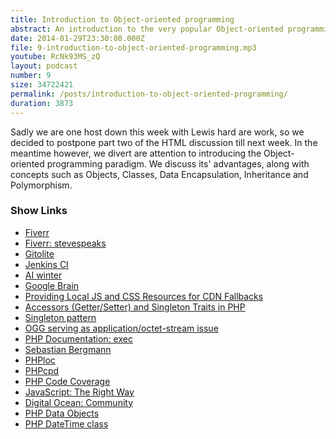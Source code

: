```yaml
---
title: Introduction to Object-oriented programming
abstract: An introduction to the very popular Object-oriented programming paradigm.
date: 2014-01-29T23:30:00.000Z
file: 9-introduction-to-object-oriented-programming.mp3
youtube: RcNk93MS_zQ
layout: podcast
number: 9
size: 34722421
permalink: /posts/introduction-to-object-oriented-programming/
duration: 3873
---
```


Sadly we are one host down this week with Lewis hard are work, so we decided to postpone part two of the HTML discussion till next week.
In the meantime however, we divert are attention to introducing the Object-oriented programming paradigm.
We discuss its' advantages, along with concepts such as Objects, Classes, Data Encapsulation, Inheritance and Polymorphism.

### Show Links

- [Fiverr](http://fiverr.com/)
- [Fiverr: stevespeaks](http://fiverr.com/stevespeaks)
- [Gitolite](http://github.com/sitaramc/gitolite)
- [Jenkins CI](http://jenkins-ci.org/)
- [AI winter](http://en.wikipedia.org/wiki/AI_winter)
- [Google Brain](http://en.wikipedia.org/wiki/Google_Brain)
- [Providing Local JS and CSS Resources for CDN Fallbacks](http://eddmann.com/posts/providing-local-js-and-css-resources-for-cdn-fallbacks/)
- [Accessors (Getter/Setter) and Singleton Traits in PHP](http://eddmann.com/posts/accessors-getter-setter-and-singleton-traits-in-php/)
- [Singleton pattern](http://en.wikipedia.org/wiki/Singleton_pattern)
- [OGG serving as application/octet-stream issue](http://stackoverflow.com/questions/21411304/ogg-serving-as-application-octet-stream-despite-audio-ogg-in-mime-types)
- [PHP Documentation: exec](http://www.php.net/function.exec)
- [Sebastian Bergmann](http://sebastian-bergmann.de/)
- [PHPloc](http://github.com/sebastianbergmann/phploc)
- [PHPcpd](http://github.com/sebastianbergmann/phpcpd)
- [PHP Code Coverage](http://github.com/sebastianbergmann/php-code-coverage)
- [JavaScript: The Right Way](http://jstherightway.org/)
- [Digital Ocean: Community](http://www.digitalocean.com/community/)
- [PHP Data Objects](http://www.php.net/manual/en/book.pdo.php)
- [PHP DateTime class](http://www.php.net/manual/en/class.datetime.php)

